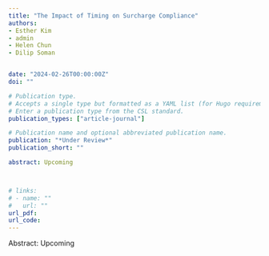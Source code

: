 ```yaml
---
title: "The Impact of Timing on Surcharge Compliance"
authors:
- Esther Kim
- admin
- Helen Chun
- Dilip Soman


date: "2024-02-26T00:00:00Z"
doi: ""

# Publication type.
# Accepts a single type but formatted as a YAML list (for Hugo requirements).
# Enter a publication type from the CSL standard.
publication_types: ["article-journal"]

# Publication name and optional abbreviated publication name.
publication: "*Under Review*"
publication_short: ""

abstract: Upcoming 



# links:
# - name: ""
#   url: ""
url_pdf: 
url_code: 
---
```

Abstract: Upcoming

